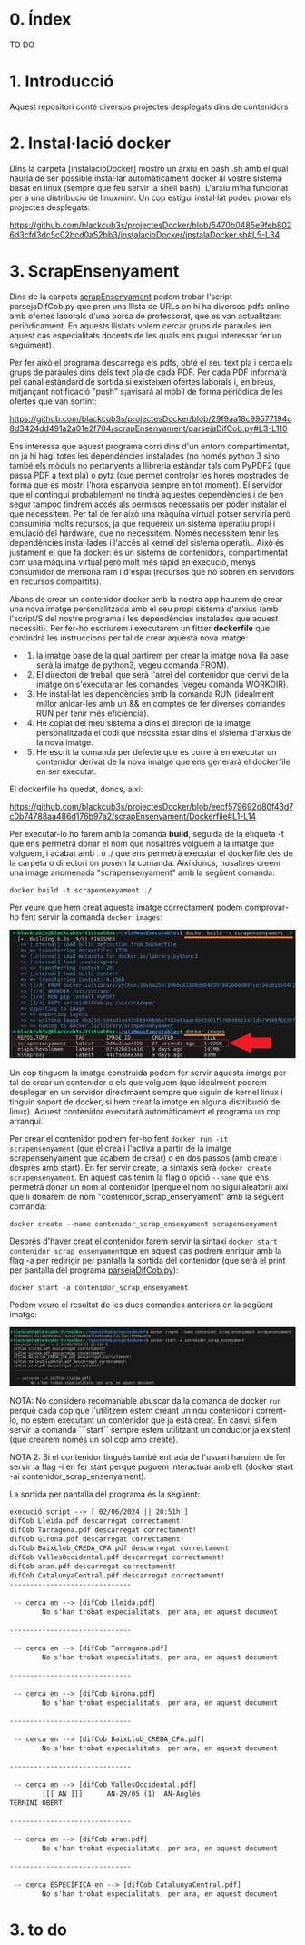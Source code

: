 


# 0. Índex

TO DO

# 1. Introducció

Aquest repositori conté diversos projectes desplegats dins de contenidors

# 2. Instal·lació docker

DIns la carpeta [instalacioDocker] mostro un arxiu en bash .sh amb el qual hauria de ser possible instal·lar automàticament docker al vostre sistema basat en linux (sempre que feu servir la shell bash). L'arxiu m'ha funcionat per a una distribució de linuxmint. Un cop estigui instal·lat podeu provar els projectes desplegats:

https://github.com/blackcub3s/projectesDocker/blob/5470b0485e9feb8026d3cfd3dc5c02bcd0a52bb3/instalacioDocker/instalaDocker.sh#L5-L34

# 3. ScrapEnsenyament

Dins de la carpeta [scrapEnsenyament](/scrapEnsenyament/) podem trobar l'script parsejaDifCob.py que pren una llista de URLs on hi ha diversos pdfs online amb ofertes laborals d'una borsa de professorat, que es van actualitzant periòdicament. En aquests llistats volem cercar grups de paraules (en aquest cas especialitats docents de les quals ens pugui interessar fer un seguiment).

Per fer això el programa descarrega els pdfs, obté el seu text pla i cerca els grups de paraules dins dels text pla de cada PDF. Per cada PDF informarà pel canal estàndard de sortida si existeixen ofertes laborals i, en breus, mitjançant notificació "push" s¡avisarà al mòbil de forma periòdica de les ofertes que van sortint:

https://github.com/blackcub3s/projectesDocker/blob/29f9aa18c99577194c8d3424dd491a2a01e2f704/scrapEnsenyament/parsejaDifCob.py#L3-L110

Ens interessa que aquest programa corri dins d'un entorn compartimentat, on ja hi hagi totes les dependències instalades (no només python 3 sino també els mòduls no pertanyents a llibreria estàndar tals com PyPDF2 (que passa PDF a text pla) o pytz (que permet controlar les hores mostrades de forma que es mostri l'hora espanyola sempre en tot moment). El servidor que el contingui probablement no tindrà aquestes dependències i de ben segur tampoc tindrem accés als permisos necessaris per poder instalar el que necessitem. Per tal de fer això una màquina virtual potser serviria però consumiria molts recursos, ja que requereix un sistema operatiu propi i emulació del hardware, que no necessitem. Només necessitem tenir les dependències instal·lades i l'accés al kernel del sistema operatiu. Això és justament el que fa docker: és un sistema de contenidors, compartimentat com una màquina virtual però molt més ràpid en execució, menys consumidor de memòria ram i d'espai (recursos que no sobren en servidors en recursos compartits). 

Abans de crear un contenidor docker amb la nostra app haurem de crear una nova imatge personalitzada amb el seu propi sistema d'arxius (amb l'script/S del nostre programa i les dependències instalades que aquest necessiti). Per fer-ho escriurem i executarem un fitxer <strong>dockerfile</strong> que contindrà les instruccions per tal de crear aquesta nova imatge: 

- 1. la imatge base de la qual partirem per crear la imatge nova (la base serà la imatge de python3, vegeu comanda FROM).
- 2. El directori de treball que serà l'arrel del contenidor que derivi de la imatge on s'executaran les comandes (vegeu comanda WORKDIR).
- 3. He instal·lat les dependències amb la comanda RUN (idealment millor anidar-les amb un && en comptes de fer diverses comandes RUN per tenir més eficiència).
- 4. He copiat del meu sistema a dins el directori de la imatge personalitzada el codi que necssita estar dins el sistema d'arxius de la nova imatge.
- 5. He escrit la comanda per defecte que es correrà en executar un contenidor derivat de la nova imatge que ens generarà el dockerfile en ser executat.

El dockerfile ha quedat, doncs, així:

https://github.com/blackcub3s/projectesDocker/blob/eecf579692d80f43d7c0b74788aa486d176b97a2/scrapEnsenyament/Dockerfile#L1-L14


Per executar-lo ho farem amb la comanda <strong>build</strong>, seguida de la etiqueta -t que ens permetrà donar el nom que nosaltres volguem a la imatge que volguem, i acabat amb . o ./ que ens permetrà executar el dockerfile des de la carpeta o directori on posem la comanda. Així doncs, nosaltres creem una image anomenada "scrapensenyament" amb la següent comanda:

```
docker build -t scrapensenyament ./
```

Per veure que hem creat aquesta imatge correctament podem comprovar-ho fent servir la comanda `docker images`:

![Ep! imatge no carregada.](/scrapEnsenyament/img/1_dockerBuild_creacioImatge.png)

Un cop tinguem la imatge construida podem fer servir aquesta imatge per tal de crear un contenidor o els que volguem (que idealment podrem desplegar en un servidor directmaent sempre que siguin de kernel linux i tinguin soport de docker, si hem creat la imatge en alguna distribució de linux). Aquest contenidor executarà automàticament el programa un cop arranqui.

Per crear el contenidor podrem fer-ho fent ```docker run -it scrapensenyament``` (que el crea i l'activa a partir de la imatge scrapensenyament que acabem de crear) o en dos passos (amb create i després amb start). En fer servir create, la sintaxis serà ```docker create scrapensenyament```. En aquest cas tenim la flag o opció ```--name``` que ens permetrà donar un nom al contenidor (perque el nom no sigui aleatori) així que li donarem de nom "contenidor_scrap_ensenyament" amb la següent comanda:

```
docker create --name contenidor_scrap_ensenyament scrapensenyament
```
Després d'haver creat el contenidor farem servir la sintaxi ```docker start contenidor_scrap_ensenyament```que en aquest cas podrem enriquir amb la flag -a per redirigir per pantalla la sortida del contenidor (que serà el print per pantalla del programa [parsejaDifCob.py](/scrapEnsenyament/parsejaDifCob.py)):

```
docker start -a contenidor_scrap_ensenyament
```

Podem veure el resultat de les dues comandes anteriors en la següent imatge:

![imatge start i create no ha carregat](/scrapEnsenyament/img/startIcreate_demo.PNG)

NOTA: No considero recomanable abuscar da la comanda de docker ```run``` perquè cada cop que l'utilitzem estem creant un nou contenidor i corrent-lo, no estem executant un contenidor que ja està creat. En canvi, si fem servir la comanda ```start`` sempre estem utilitzant un conductor ja existent (que crearem només un sol cop amb create).

NOTA 2: Si el contenidor tingués també entrada de l'usuari haruiem de fer servir la flag -i en fer start perquè puguem interactuar amb ell: (docker start -ai contenidor_scrap_ensenyament).

La sortida per pantalla del programa és la següent:

```
execució script --> [ 02/06/2024 || 20:51h ]
difCob Lleida.pdf descarregat correctament!
difCob Tarragona.pdf descarregat correctament!
difCob Girona.pdf descarregat correctament!
difCob BaixLlob_CREDA_CFA.pdf descarregat correctament!
difCob VallesOccidental.pdf descarregat correctament!
difCob aran.pdf descarregat correctament!
difCob CatalunyaCentral.pdf descarregat correctament!
------------------------------

 -- cerca en --> [difCob Lleida.pdf]
        No s'han trobat especialitats, per ara, en aquest document

------------------------------

 -- cerca en --> [difCob Tarragona.pdf]
        No s'han trobat especialitats, per ara, en aquest document

------------------------------

 -- cerca en --> [difCob Girona.pdf]
        No s'han trobat especialitats, per ara, en aquest document

------------------------------

 -- cerca en --> [difCob BaixLlob_CREDA_CFA.pdf]
        No s'han trobat especialitats, per ara, en aquest document

------------------------------

 -- cerca en --> [difCob VallesOccidental.pdf]
        [[[ AN ]]]      AN-29/05 (1)  AN-Anglès                                             TERMINI OBERT 

------------------------------

 -- cerca en --> [difCob aran.pdf]
        No s'han trobat especialitats, per ara, en aquest document

------------------------------

 -- cerca ESPECÍFICA en --> [difCob CatalunyaCentral.pdf]
        No s'han trobat especialitats, per ara, en aquest document 
```

# 3. to do
